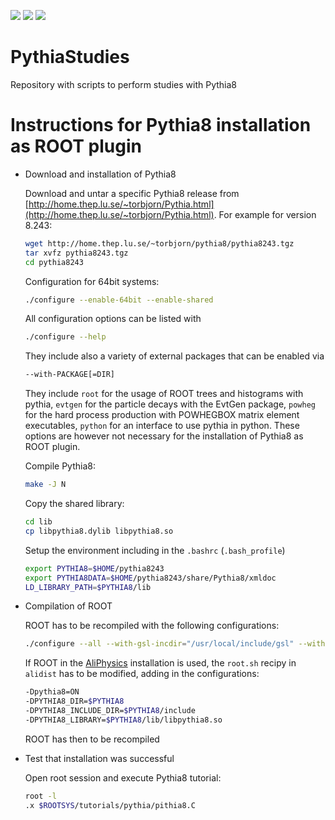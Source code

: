 [![](https://img.shields.io/github/license/DmesonAnalysers/DmesonAnalysis?color=blue)](https://github.com/DmesonAnalysers/DmesonAnalysis/blob/master/LICENSE)
![](https://img.shields.io/github/languages/count/DmesonAnalysers/DmesonAnalysis?color=green)
![](https://img.shields.io/github/last-commit/DmesonAnalysers/DmesonAnalysis?color=red)

# PythiaStudies
Repository with scripts to perform studies with Pythia8

# Instructions for Pythia8 installation as ROOT plugin
- Download and installation of Pythia8

  Download and untar a specific Pythia8 release from [http://home.thep.lu.se/~torbjorn/Pythia.html](http://home.thep.lu.se/~torbjorn/Pythia.html). For example for version 8.243:
  
  ```bash
  wget http://home.thep.lu.se/~torbjorn/pythia8/pythia8243.tgz
  tar xvfz pythia8243.tgz
  cd pythia8243
  ```
  
  Configuration for 64bit systems:
  
  ```bash
  ./configure --enable-64bit --enable-shared
  ```
  
  All configuration options can be listed with
  
  ```bash
  ./configure --help
  ```
  
  They include also a variety of external packages that can be enabled via
  
  ```bash
  --with-PACKAGE[=DIR]
  ```
  
  They include ```root``` for the usage of ROOT trees and histograms with pythia, ```evtgen``` for the particle decays with the EvtGen package, ```powheg``` for the hard process production with POWHEGBOX matrix element executables, ```python``` for an interface to use pythia in python. 
  These options are however not necessary for the installation of Pythia8 as ROOT plugin.
  
  Compile Pythia8:
  ```bash
  make -J N
  ```
  
  Copy the shared library:
  ```bash
  cd lib
  cp libpythia8.dylib libpythia8.so
  ```
  
  Setup the environment including in the ```.bashrc``` (```.bash_profile```)
  
  ```bash
  export PYTHIA8=$HOME/pythia8243
  export PYTHIA8DATA=$HOME/pythia8243/share/Pythia8/xmldoc
  LD_LIBRARY_PATH=$PYTHIA8/lib
  ```
  
- Compilation of ROOT

  ROOT has to be recompiled with the following configurations:
  
  ```bash
  ./configure --all --with-gsl-incdir="/usr/local/include/gsl" --with-gsl-libdir="/usr/local/lib" --enable-pythia8 --with-pythia8-incdir=$PYTHIA8/include --with-pythia8-libdir=$PYTHIA8/lib
  ```
  
  If ROOT in the [AliPhysics](https://github.com/alisw/AliPhysics) installation is used, the ```root.sh``` recipy in ```alidist``` has to be modified, adding in the configurations:
  ```bash
  -Dpythia8=ON                                                                     \
  -DPYTHIA8_DIR=$PYTHIA8                                                           \
  -DPYTHIA8_INCLUDE_DIR=$PYTHIA8/include                                           \
  -DPYTHIA8_LIBRARY=$PYTHIA8/lib/libpythia8.so                                     \
  ```
  
  ROOT has then to be recompiled
  
- Test that installation was successful
  
  Open root session and execute Pythia8 tutorial:

  ```bash
  root -l
  .x $ROOTSYS/tutorials/pythia/pithia8.C
  ```
